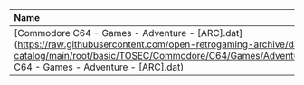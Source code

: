 |Name|Size|
|:---|---:|
|[Commodore C64 - Games - Adventure - [ARC].dat](https://raw.githubusercontent.com/open-retrogaming-archive/dat-catalog/main/root/basic/TOSEC/Commodore/C64/Games/Adventure/[ARC]/Commodore C64 - Games - Adventure - [ARC].dat)|2772|
